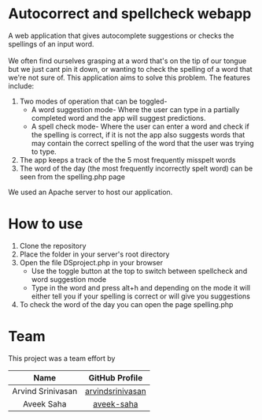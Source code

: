# Autocorrect and spellcheck webapp
A web application that gives autocomplete suggestions or checks the spellings of an input word.<br><br>
We often find ourselves grasping at a word that's on the tip of our tongue but we just cant pin it down, or wanting to check the spelling of a word that we're not sure of. This application aims to solve this problem.
The features include:
<ol>
  <li>  Two modes of operation that can be toggled-
    <ul>
      <li>  A word suggestion mode- Where the user can type in a partially completed word and the app will suggest predictions.</li>
      <li>  A spell check mode- Where the user can enter a word and check if the spelling is correct, if it is not the app also suggests words that may contain the correct spelling of the word that the user was trying to type.</li>
    </ul>
  </li>
  <li> The app keeps a track of the the 5 most frequently misspelt words</li>
  <li> The word of the day (the most frequently incorrectly spelt word) can be seen from the spelling.php page</li>
</ol>
We used an Apache server to host our application.

# How to use
<ol>
  <li>  Clone the repository </li>
  <li>  Place the folder in your server's root directory </li>
  <li>  Open the file DSproject.php in your browser
    <ul>
      <li>  Use the toggle button at the top to switch between spellcheck and word suggestion mode </li>
      <li>  Type in the word and press alt+h and depending on the mode it will either tell you if your spelling is correct or will give you suggestions</li>
    </ul>
  </li>
  <li>  To check the word of the day you can open the page spelling.php </li>
</ol>

# Team
This project was a team effort by

| Name | GitHub Profile |
|:---:|:---:|
|  Arvind Srinivasan | [arvindsrinivasan](https://github.com/arvindsrinivasan) |
|  Aveek Saha | [aveek-saha](https://github.com/aveek-saha) |
